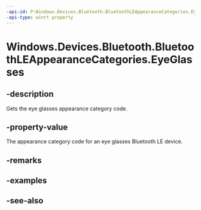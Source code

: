 ----api-id: P:Windows.Devices.Bluetooth.BluetoothLEAppearanceCategories.EyeGlasses
-api-type: winrt property
---<!-- Property syntaxpublic ushort EyeGlasses { get; }--># Windows.Devices.Bluetooth.BluetoothLEAppearanceCategories.EyeGlasses## -descriptionGets the eye glasses appearance category code.## -property-valueThe appearance category code for an eye glasses Bluetooth LE device.## -remarks## -examples## -see-also